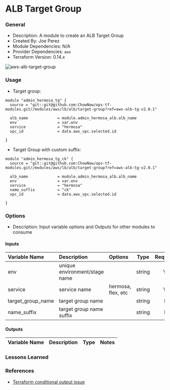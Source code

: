# ALB Target Group

### General

* Description: A module to create an ALB Target Group
* Created By: Joe Perez
* Module Dependencies: N/A
* Provider Dependencies: `aws`
* Terraform Version: 0.14.x

![aws-alb-target-group](https://github.com/ChowNow/ops-tf-modules/workflows/aws-alb-target-group/badge.svg)

### Usage


* Target group:

```hcl
module "admin_hermosa_tg" {
  source = "git::git@github.com:ChowNow/ops-tf-modules.git//modules/aws/lb/alb/target-group?ref=aws-alb-tg-v2.0.1"

  alb_name             = module.admin_hermosa_alb.alb_name
  env                  = var.env
  service              = "hermosa"
  vpc_id               = data.aws_vpc.selected.id

}
```

* Target Group with custom suffix:

```hcl
module "admin_hermosa_tg_ck" {
  source = "git::git@github.com:ChowNow/ops-tf-modules.git//modules/aws/lb/alb/target-group?ref=aws-alb-tg-v2.0.1"

  alb_name             = module.admin_hermosa_alb.alb_name
  env                  = var.env
  service              = "hermosa"
  name_suffix          = "ck"
  vpc_id               = data.aws_vpc.selected.id

}
```



### Options

* Description: Input variable options and Outputs for other modules to consume

#### Inputs

| Variable Name          | Description                          | Options                                  | Type   | Required? | Notes |
| :--------------------- | :----------------------------------- | :--------------------------------------- | :----: | :-------: | :---- |
| env                    | unique environment/stage name        |                                          | string |  Yes      | N/A   |
| service                | service name                         | hermosa, flex, etc                       | string |  Yes      | N/A   |
| target_group_name      | target group name                    |                                          | string |  No       | N/A   |
| name_suffix            | target group name suffix             |                                          | string |  No       | N/A   |

#### Outputs

| Variable Name      | Description         | Type    | Notes |
| :----------------- | :------------------ | :-----: | :---- |


### Lessons Learned


### References

* [Terraform conditional output issue](https://github.com/hashicorp/terraform/issues/12453)
